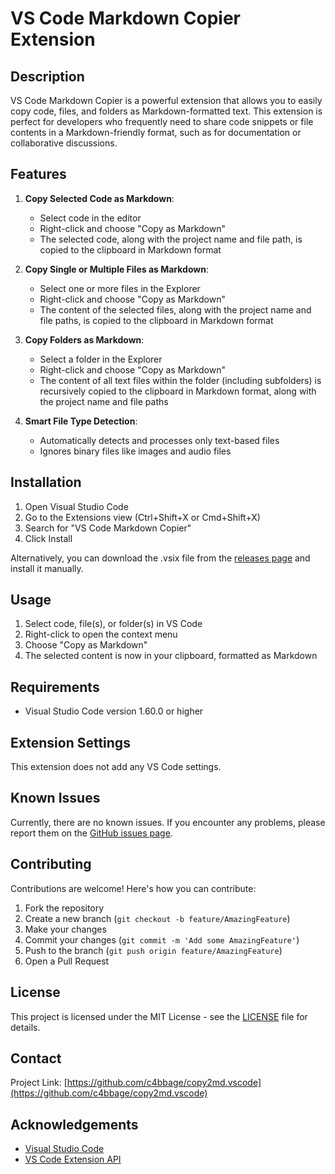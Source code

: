 # VS Code Markdown Copier Extension

## Description

VS Code Markdown Copier is a powerful extension that allows you to easily copy code, files, and folders as Markdown-formatted text. This extension is perfect for developers who frequently need to share code snippets or file contents in a Markdown-friendly format, such as for documentation or collaborative discussions.

## Features

1. **Copy Selected Code as Markdown**: 
   - Select code in the editor
   - Right-click and choose "Copy as Markdown"
   - The selected code, along with the project name and file path, is copied to the clipboard in Markdown format

2. **Copy Single or Multiple Files as Markdown**:
   - Select one or more files in the Explorer
   - Right-click and choose "Copy as Markdown"
   - The content of the selected files, along with the project name and file paths, is copied to the clipboard in Markdown format

3. **Copy Folders as Markdown**:
   - Select a folder in the Explorer
   - Right-click and choose "Copy as Markdown"
   - The content of all text files within the folder (including subfolders) is recursively copied to the clipboard in Markdown format, along with the project name and file paths

4. **Smart File Type Detection**:
   - Automatically detects and processes only text-based files
   - Ignores binary files like images and audio files

## Installation

1. Open Visual Studio Code
2. Go to the Extensions view (Ctrl+Shift+X or Cmd+Shift+X)
3. Search for "VS Code Markdown Copier"
4. Click Install

Alternatively, you can download the .vsix file from the [releases page](https://github.com/c4bbage/copy2md.vscode) and install it manually.

## Usage

1. Select code, file(s), or folder(s) in VS Code
2. Right-click to open the context menu
3. Choose "Copy as Markdown"
4. The selected content is now in your clipboard, formatted as Markdown

## Requirements

- Visual Studio Code version 1.60.0 or higher

## Extension Settings

This extension does not add any VS Code settings.

## Known Issues

Currently, there are no known issues. If you encounter any problems, please report them on the [GitHub issues page](https://github.com/c4bbage/copy2md.vscode/issues).

## Contributing

Contributions are welcome! Here's how you can contribute:

1. Fork the repository
2. Create a new branch (`git checkout -b feature/AmazingFeature`)
3. Make your changes
4. Commit your changes (`git commit -m 'Add some AmazingFeature'`)
5. Push to the branch (`git push origin feature/AmazingFeature`)
6. Open a Pull Request

## License

This project is licensed under the MIT License - see the [LICENSE](LICENSE) file for details.

## Contact


Project Link: [https://github.com/c4bbage/copy2md.vscode](https://github.com/c4bbage/copy2md.vscode)

## Acknowledgements

- [Visual Studio Code](https://code.visualstudio.com/)
- [VS Code Extension API](https://code.visualstudio.com/api)
